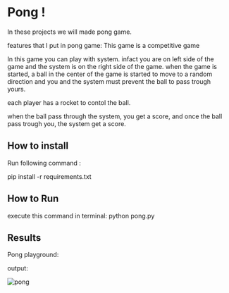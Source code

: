 
# Pong !
In these projects we will made pong game.

features that I put in pong game:
This game is a competitive game

In this game you can play with system. infact you are on left side of the game and the system is on the right side of the game.
when the game is started, a ball in the center of the game is started to move to a random direction and you and the system must prevent the ball to pass trough yours.

each player has a rocket to contol the ball.

when the ball pass through the system, you get a score, and once the ball pass trough you, the system get a score.




## How to install
Run following command :

pip install -r requirements.txt


## How to Run
execute this command in terminal:
python pong.py


## Results

Pong playground:

output:


![pong](https://github.com/javad7189/python-assignment/assets/86910174/5fbafea7-8713-4d3c-93b8-d730c25e46b6)













